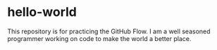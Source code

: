 # hello-world
This repository is for practicing the GitHub Flow.
I am a well seasoned programmer working on code to make the world a better place.
